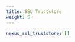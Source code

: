 ```yaml
---
title: SSL Truststore
weight: 5
---
```


```yaml {filename="group_vars/all.yml"}
nexus_ssl_truststore: []
```
